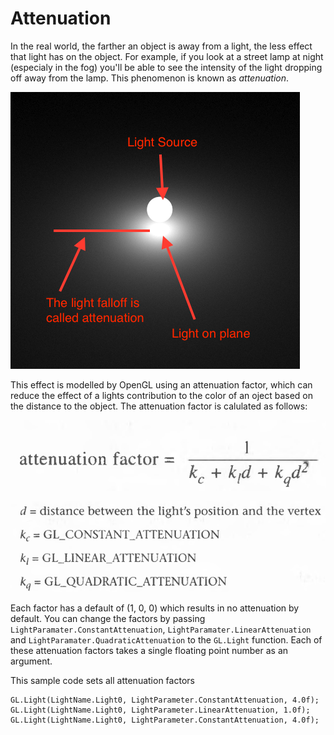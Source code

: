 # Attenuation
In the real world, the farther an object is away from a light, the less effect that light has on the object. For example, if you look at a street lamp at night (especialy in the fog) you'll be able to see the intensity of the light dropping off away from the lamp. This phenomenon is known as _attenuation_.

![ATTEN](atten.png)

This effect is modelled by OpenGL using an attenuation factor, which can reduce the effect of a lights contribution to the color of an oject based on the distance to the object. The attenuation factor is calulated as follows:

![FAC1](atten_fac.png)

![FAC2](atten_fac2.png)

Each factor has a default of (1, 0, 0) which results in no attenuation by default. You can change the factors by passing ```LightParamater.ConstantAttenuation```, ```LightParamater.LinearAttenuation``` and ```LightParamater.QuadraticAttenuation``` to the ```GL.Light``` function. Each of these attenuation factors takes a single floating point number as an argument.

This sample code sets all attenuation factors

```
GL.Light(LightName.Light0, LightParameter.ConstantAttenuation, 4.0f);
GL.Light(LightName.Light0, LightParameter.LinearAttenuation, 1.0f);
GL.Light(LightName.Light0, LightParameter.ConstantAttenuation, 4.0f);
```